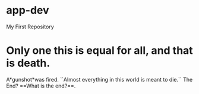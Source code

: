 # app-dev
My First Repository
<h1>Only one this is equal for all, and that is death.</h1>
A*gunshot*was fired.
``Almost everything in this world is meant to die.``
The End? ==What is the end?==.
